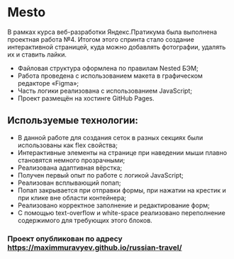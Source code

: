 # Mesto
В рамках курса веб-разработки Яндекс.Пратикума была выполнена проектная работа №4.
Итогом этого спринта стало создание интерактивной страницей, куда можно добавлять фотографии, удалять их и ставить лайки.
* Файловая структура оформлена по правилам Nested БЭМ;
* Работа проведена с использованием макета в графическом редакторе «Figma»;
* Часть логики реализована с использованием JavaScript;
* Проект размещён на хостинге GitHub Pages.
## Используемые технологии:
* В данной работе для создания сеток в разных секциях были использованы как flex свойства;
* Интерактивные элементы на странице при наведении мыши плавно становятся немного прозрачными;
* Реализована адаптивная вёрстка;
* Получен первый опыт по работе с логикой JavaScript;
* Реализован всплывающий попап;
* Попап закрывается при отправки формы, при нажатии на крестик и при клике вне области контейнера;
* Реализовано корректное заполнение и редактирование форм;
* С помощью text-overflow и white-space реализовано переполнение содержимого для требующих этого блоков.
### Проект опубликован по адресу https://maximmuravyev.github.io/russian-travel/
